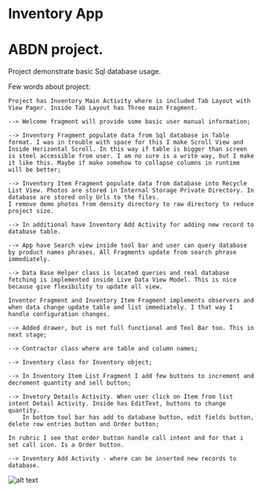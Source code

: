 Inventory App
==============

ABDN project.
==============

Project demonstrate basic Sql database usage.

Few words about project:

    Project has Inventory Main Activity where is included Tab Layout with View Pager. Inside Tab Layout has Three main Fragment.

    --> Welcome fragment will provide some basic user manual information;

    --> Inventory Fragment populate data from Sql database in Table format. I was in trouble with space for this I make Scroll View and Inside Horizontal Scroll. In this way if table is bigger than screen is steel accessible from user. I am no sure is a write way, but I make it like this. Maybe if make somehow to collapse columns in runtime will be better;

    --> Inventory Item Fragment populate data from database into Recycle List View. Photos are stored in Internal Storage Private Directory. In database are stored only Urls to the files.
    I remove demo photos from density directory to raw directory to reduce project size.

    --> In additional have Inventory Add Activity for adding new record to database table.

    --> App have Search view inside tool bar and user can query database by product names phrases. All Fragments update from search phrase immediately.

    --> Data Base Helper class is located queries and real database fetching is implemented inside Live Data View Model. This is nice because give flexibility to update all view.

    Inventor Fragment and Inventory Item Fragment implements observers and when data change update table and list immediately. I that way I handle configuration changes.

    --> Added drawer, but is not full functional and Tool Bar too. This in next stage;

    --> Contractor class where are table and column names;

    --> Inventory class for Inventory object;

    --> In Inventory Item List Fragment I add few buttons to increment and decrement quantity and sell button;

    --> Invetory Details Activity. When user click on Item from list intent Detail Activity. Inside has EditText, buttons to change quantity. 
        In bottom tool bar has add to database button, edit fields button, delete row entries button and Order button;

    In rubric I see that order button handle call intent and for that i set call icon. Is a Order button.

    --> Inventory Add Activity - where can be inserted new records to database.

![alt text](https://image.ibb.co/kxFmAz/Inventory.png)
